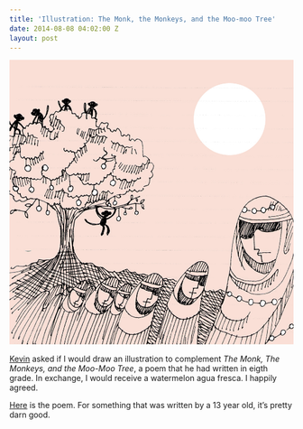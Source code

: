 ```yaml
---
title: 'Illustration: The Monk, the Monkeys, and the Moo-moo Tree'
date: 2014-08-08 04:02:00 Z
layout: post
---
```


![How to draw a tree? I have no idea.](/assets/2014-08-08-The-Monk,-The-Monkeys,-and-the-Moo-moo-Tree.jpg) 

[Kevin](http://kiwimonk.com) asked if I would draw an illustration to complement *The Monk, The Monkeys, and the Moo-Moo Tree*, a poem that he had written in eigth grade. In exchange, I would receive a watermelon agua fresca. I happily agreed. 

[Here](http://kiwimonk.com/the-monk-the-monkeys-and-the-moo-moo-tree) is the poem. For something that was written by a 13 year old, it’s pretty darn good.
